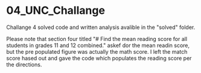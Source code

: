 # 04_UNC_Challange
 Challange 4 solved code and written analysis avalible in the "solved" folder. 
 
 
 Please note that section four titled "# Find the mean reading score for all students in grades 11 and 12 combined." askef dor the mean readin score, but the pre populated figure was actually the math score. I left the match score hased out and gave the code which populates the reading score per the directions. 
